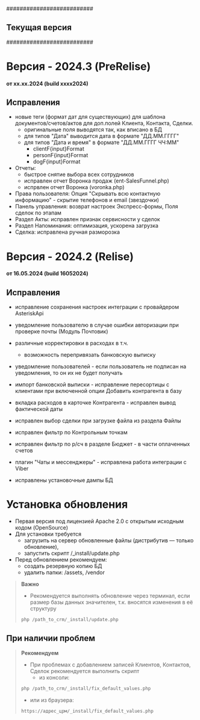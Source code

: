 ##########################
##    Текущая версия    ##
##########################

<a id="xxxx2024"></a>
# Версия - 2024.3 (PreRelise)
#### от xx.xx.2024 (build xxxx2024)

## Исправления

- новые теги (формат дат для существующих) для шаблона документов/счетов/актов для доп.полей Клиента, Контакта, Сделки.
  - оригинальные поля выводятся так, как вписано в БД
  - для типов "Дата" выводится дата в формате "ДД.ММ.ГГГГ"
  - для типов "Дата и время" в формате "ДД.ММ.ГГГГ ЧЧ:ММ"
    - clientF{input}Format
    - personF{input}Format
    - dogF{input}Format
- Отчеты: 
  - быстрое снятие выбора всех сотрудников
  - исправлен отчет Воронка продаж (ent-SalesFunnel.php)
  - испрвлен отчет Воронка (voronka.php)
- Права пользователя: Опция "Скрывать всю контактную информацию" - скрытие телефонов и email (звездочки)
- Панель управления: возврат настроек Экспресс-формы, Поля сделок по этапам
- Раздел Акты: исправлен признак сервисности у сделок
- Раздел Напоминания: оптимизация, ускорена загрузка
- Сделка: исправлена ручная разморозка


<a id="16052024"></a>
# Версия - 2024.2 (Relise)
#### от 16.05.2024 (build 16052024)

## Исправления

- исправление сохранения настроек интеграции с провайдером AsteriskApi
- уведомление пользователю в случае ошибки авторизации при проверке почты (Модуль Почтовик)
- различные корректировки в расходах в т.ч.
  - возможность перепривязать банковскую выписку
- уведомление пользователей - если пользователь не подписан на уведомления, то он их не будет получать
- импорт банковской выписки - исправление пересортицы с клиентами при включенной опции Добавить контрагента в базу
- вкладка расходов в карточке Контрагента - исправлен вывод фактической даты

- исправлен выбор сделки при загрузке файла из раздела Файлы
- исправлен фильтр по Контрольным точкам
- исправлен фильтр по р/сч в разделе Бюджет - в части оплаченных счетов
- плагин "Чаты и мессенджеры" - исправлена работа интеграции с Viber

- исправлены установочные дампы БД

# Установка обновления

- Первая версия под лицензией Apache 2.0 с открытым исходным кодом (OpenSource)
- Для установки требуется
    - загрузить на сервер обновленные файлы (дистрибутив — только обновление),
    - запустить скрипт /_install/update.php
- Перед обновлением рекомендуем:
    - создать резервную копию БД
    - удалить папки: /assets, /vendor

>
> <b class="red">Важно</b>
> - Рекомендуется выполнять обновление через терминал, если размер базы данных значителен, т.к. вносятся изменения в её структуру
> ```php
> php /path_to_crm/_install/update.php
> ```
>

## При наличии проблем

>
> <b class="red">Рекомендуем</b>
> - При проблемах с добавлением записей Клиентов, Контактов, Сделок рекомендуется выполнить скрипт
>   - из консоли:
> ```php
> php /path_to_crm/_install/fix_default_values.php
> ```
>    - или из браузера:
> ```html
> https://адрес_црм/_install/fix_default_values.php
> ```
>